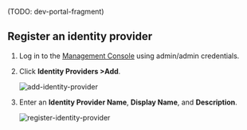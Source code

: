 (TODO: dev-portal-fragment)

## Register an identity provider

1. Log in to the [Management Console](insertlink) using admin/admin credentials. 

2. Click **Identity Providers >Add**.

    ![add-identity-provider](../../../assets/img/fragments/add-identity-provider.png)

3. Enter an **Identity Provider Name**, **Display Name**, and **Description**.

    ![register-identity-provider](../../../assets/img/fragments/register-identity-provider.png)
